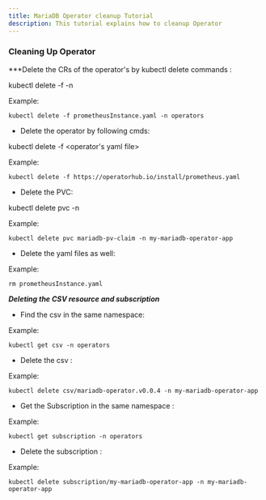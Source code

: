 ```yaml
---
title: MariaDB Operator cleanup Tutorial
description: This tutorial explains how to cleanup Operator
---
```



### Cleaning Up Operator


***Delete the CRs of the operator's by kubectl delete commands :

kubectl delete -f <yaml file to create instance of the operator> -n <namespace>
 
Example:
 
 ```
 kubectl delete -f prometheusInstance.yaml -n operators
 ```

 
- Delete the operator by following cmds:
 
kubectl delete -f <operator's yaml file>
 
 Example:
 
 ```
 kubectl delete -f https://operatorhub.io/install/prometheus.yaml
 ```
 
- Delete the PVC:
 
 kubectl delete pvc <name-of-pvc> -n <namespace>
 
 
 Example:
 
 ```
 kubectl delete pvc mariadb-pv-claim -n my-mariadb-operator-app
 ```
 
- Delete the yaml files as well:
 
 Example:
 
  ```
  rm prometheusInstance.yaml
  ```


***Deleting the CSV resource and subscription***

- Find the csv in the same namespace:

Example:

```
kubectl get csv -n operators
```

- Delete the csv :

Example:

```
kubectl delete csv/mariadb-operator.v0.0.4 -n my-mariadb-operator-app
```

- Get the Subscription in the same namespace :

Example:

```
kubectl get subscription -n operators
```

- Delete the subscription :

Example:

```
kubectl delete subscription/my-mariadb-operator-app -n my-mariadb-operator-app
```

